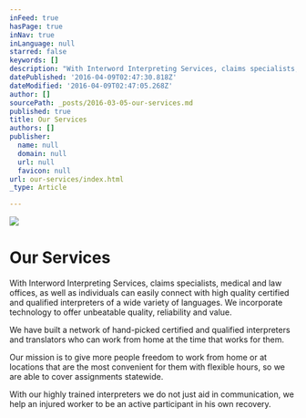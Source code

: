 ```yaml
---
inFeed: true
hasPage: true
inNav: true
inLanguage: null
starred: false
keywords: []
description: "With Interword Interpreting Services, claims specialists, medical and law offices, as well as individuals can easily connect with high quality certified and qualified interpreters of a wide variety of languages. We incorporate technology to offer unbeatable quality, reliability and value.\_"
datePublished: '2016-04-09T02:47:30.818Z'
dateModified: '2016-04-09T02:47:05.268Z'
author: []
sourcePath: _posts/2016-03-05-our-services.md
published: true
title: Our Services
authors: []
publisher:
  name: null
  domain: null
  url: null
  favicon: null
url: our-services/index.html
_type: Article

---
```

![](https://s3-us-west-2.amazonaws.com/the-grid-img/p/d5acd10849908ee1320d878b92e506bcb6c8870c.png)

# Our Services

With Interword Interpreting Services, claims specialists, medical and law offices, as well as individuals can easily connect with high quality certified and qualified interpreters of a wide variety of languages. We incorporate technology to offer unbeatable quality, reliability and value. 

We have built a network of hand-picked certified and qualified interpreters and translators who can work from home at the time that works for them. 

Our mission is to give more people freedom to work from home or at locations that are the most convenient for them with flexible hours, so we are able to cover assignments statewide. 

With our highly trained interpreters we do not just aid in communication, we help an injured worker to be an active participant in his own recovery.